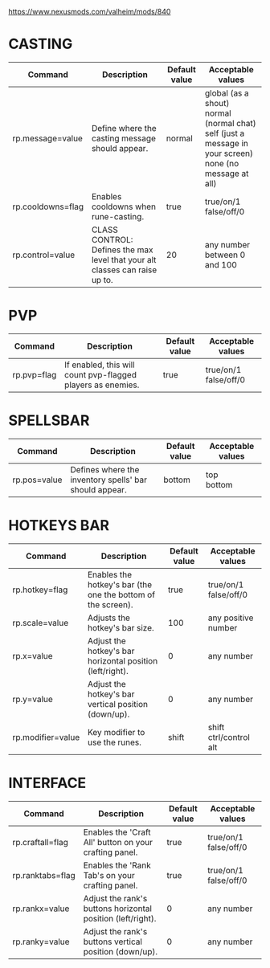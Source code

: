 https://www.nexusmods.com/valheim/mods/840

# CASTING

| Command | Description | Default value | Acceptable values |
| --- | --- | --- | --- |
| rp.message=value | Define where the casting message should appear. | normal | global (as a shout)<br/>normal (normal chat)<br/>self (just a message in your screen)<br/>none (no message at all) |
| rp.cooldowns=flag | Enables cooldowns when rune-casting. | true | true/on/1<br/>false/off/0 |
| rp.control=value | CLASS CONTROL: Defines the max level that your alt classes can raise up to. | 20 | any number between 0 and 100 |

# PVP

| Command | Description | Default value | Acceptable values |
| --- | --- | --- | --- |
| rp.pvp=flag | If enabled, this will count pvp-flagged players as enemies. | true | true/on/1<br/>false/off/0 |

# SPELLSBAR

| Command | Description | Default value | Acceptable values |
| --- | --- | --- | --- |
| rp.pos=value | Defines where the inventory spells' bar should appear. | bottom | top<br/>bottom |

# HOTKEYS BAR

| Command | Description | Default value | Acceptable values |
| --- | --- | --- | --- |
| rp.hotkey=flag | Enables the hotkey's bar (the one the bottom of the screen). | true | true/on/1<br/>false/off/0 |
| rp.scale=value | Adjusts the hotkey's bar size. | 100 | any positive number |
| rp.x=value | Adjust the hotkey's bar horizontal position (left/right). | 0 | any number |
| rp.y=value | Adjust the hotkey's bar vertical position (down/up). | 0 | any number |
| rp.modifier=value | Key modifier to use the runes. | shift | shift<br/>ctrl/control<br/>alt |

# INTERFACE

| Command | Description | Default value | Acceptable values |
| --- | --- | --- | --- |
| rp.craftall=flag | Enables the 'Craft All' button on your crafting panel. | true | true/on/1<br/>false/off/0 |
| rp.ranktabs=flag | Enables the 'Rank Tab's on your crafting panel. | true | true/on/1<br/>false/off/0 |
| rp.rankx=value | Adjust the rank's buttons horizontal position (left/right). | 0 | any number |
| rp.ranky=value | Adjust the rank's buttons vertical position (down/up). | 0 | any number |
